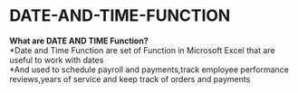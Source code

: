# DATE-AND-TIME-FUNCTION

<b> What are DATE AND TIME Function?</b><br>
*Date and Time Function are set of Function in Microsoft Excel that are useful to work with dates<br>
*And used to schedule payroll and payments,track employee performance reviews,years of service and keep track of orders and payments<br>
